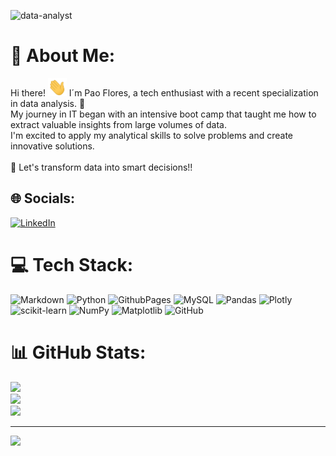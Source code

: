 ![data-analyst]()


# 💫 About Me:
Hi there! <img src="https://raw.githubusercontent.com/ABSphreak/ABSphreak/master/gifs/Hi.gif" width="30px"> I´m Pao Flores, a tech enthusiast with a recent specialization in data analysis. :pencil: <br>My journey in IT began with an intensive boot camp that taught me how to extract valuable insights from large volumes of data. <br>I'm excited to apply my analytical skills to solve problems and create innovative solutions. <br><br> :tada: Let's transform data into smart decisions!!


## 🌐 Socials:
[![LinkedIn](https://img.shields.io/badge/LinkedIn-%230077B5.svg?logo=linkedin&logoColor=white)](https://linkedin.com/in/pao-flo) 

# 💻 Tech Stack:
![Markdown](https://img.shields.io/badge/markdown-%23000000.svg?style=flat&logo=markdown&logoColor=white) ![Python](https://img.shields.io/badge/python-3670A0?style=flat&logo=python&logoColor=ffdd54) ![GithubPages](https://img.shields.io/badge/github%20pages-121013?style=flat&logo=github&logoColor=white) ![MySQL](https://img.shields.io/badge/mysql-4479A1.svg?style=flat&logo=mysql&logoColor=white) ![Pandas](https://img.shields.io/badge/pandas-%23150458.svg?style=flat&logo=pandas&logoColor=white) ![Plotly](https://img.shields.io/badge/Plotly-%233F4F75.svg?style=flat&logo=plotly&logoColor=white) ![scikit-learn](https://img.shields.io/badge/scikit--learn-%23F7931E.svg?style=flat&logo=scikit-learn&logoColor=white) ![NumPy](https://img.shields.io/badge/numpy-%23013243.svg?style=flat&logo=numpy&logoColor=white) ![Matplotlib](https://img.shields.io/badge/Matplotlib-%23ffffff.svg?style=flat&logo=Matplotlib&logoColor=black) ![GitHub](https://img.shields.io/badge/github-%23121011.svg?style=flat&logo=github&logoColor=white)
# 📊 GitHub Stats:
![](https://github-readme-stats.vercel.app/api?username=paoced&theme=github_dark_dimmed&hide_border=false&include_all_commits=false&count_private=false)<br/>
![](https://github-readme-streak-stats.herokuapp.com/?user=paoced&theme=github_dark_dimmed&hide_border=false)<br/>
![](https://github-readme-stats.vercel.app/api/top-langs/?username=paoced&theme=github_dark_dimmed&hide_border=false&include_all_commits=false&count_private=false&layout=compact)

---
[![](https://visitcount.itsvg.in/api?id=paoced&icon=0&color=0)](https://visitcount.itsvg.in)

<!-- Proudly created with GPRM ( https://gprm.itsvg.in ) -->
